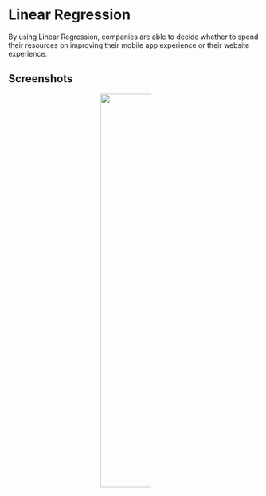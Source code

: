 
# Linear Regression

By using Linear Regression, companies are able to decide whether to spend their resources on improving their mobile app experience or their website experience.
## Screenshots

<p align="center">
  
  <img alt="" src="" width="45%">
  &nbsp; &nbsp; &nbsp; &nbsp;
  
</p>

